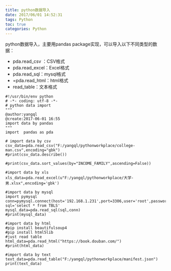 ```yaml
---
title: python数据导入
date: 2017/06/01 14:52:31
tags: Python
toc: true
categories: Python
---
```

python数据导入，主要用pandas package实现，可以导入以下不同类型的数据：
- pda.read_csv ：CSV格式
- pda.read_excel：Excel格式
- pda.read_sql：mysql格式
- =pda.read_html：html格式
- read_table：文本格式
<!-- more -->

```
#!/usr/bin/env python
# -*- coding: utf-8 -*-
# python data import
"""
@author:yangql
@create:2017-06-01 16:55
import data by pandas
"""
import  pandas as pda

# import data by csv
csv_data=pda.read_csv("F:/yangql/pythonworkplace/college-man.csv",encoding="gbk")
#print(csv_data.describe())

#print(csv_data.sort_values(by="INCOME_FAMILY",ascending=False))

#import data by xls
xls_data=pda.read_excel(u"F:/yangql/pythonworkplace/大学-男.xlsx",encoding='gbk')

#import data by mysql
import pymysql
conn=pymysql.connect(host='192.168.1.231',port=3306,user='root',password='root123',database='hive')
sql='select * from TBLS'
mysql_data=pda.read_sql(sql,conn)
#print(mysql_data)

#import data by html
#pip install beautifulsoup4
#pip install html5lib
#just read table
html_data=pda.read_html("https://book.douban.com/")
#print(html_data)

#import data by text
text_data=pda.read_table("F:/yangql/pythonworkplace/manifest.json")
print(text_data)
```
